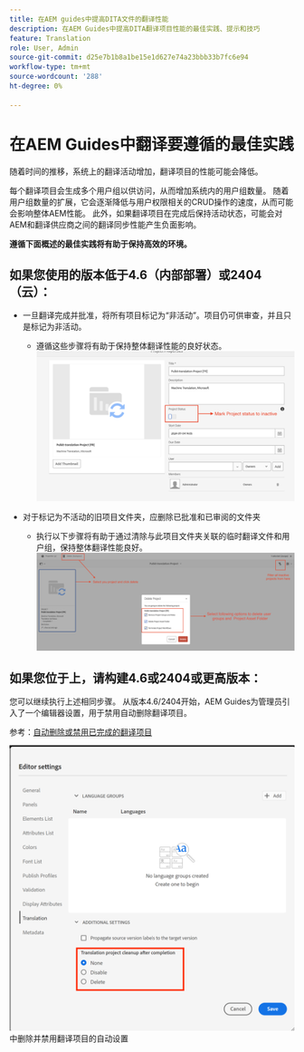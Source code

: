 ```yaml
---
title: 在AEM guides中提高DITA文件的翻译性能
description: 在AEM Guides中提高DITA翻译项目性能的最佳实践、提示和技巧
feature: Translation
role: User, Admin
source-git-commit: d25e7b1b8a1be15e1d627e74a23bbb33b7fc6e94
workflow-type: tm+mt
source-wordcount: '288'
ht-degree: 0%

---
```


# 在AEM Guides中翻译要遵循的最佳实践

随着时间的推移，系统上的翻译活动增加，翻译项目的性能可能会降低。

每个翻译项目会生成多个用户组以供访问，从而增加系统内的用户组数量。 随着用户组数量的扩展，它会逐渐降低与用户权限相关的CRUD操作的速度，从而可能会影响整体AEM性能。 此外，如果翻译项目在完成后保持活动状态，可能会对AEM和翻译供应商之间的翻译同步性能产生负面影响。

**遵循下面概述的最佳实践将有助于保持高效的环境。**

## 如果您使用的版本低于4.6（内部部署）或2404（云）：

- 一旦翻译完成并批准，将所有项目标记为“非活动”。项目仍可供审查，并且只是标记为非活动。
   - 遵循这些步骤将有助于保持整体翻译性能的良好状态。
     ![不活动的翻译项目](../assets/translation/translation-project-image1.png)

- 对于标记为不活动的旧项目文件夹，应删除已批准和已审阅的文件夹
   - 执行以下步骤将有助于通过清除与此项目文件夹关联的临时翻译文件和用户组，保持整体翻译性能良好。
     ![删除翻译项目和文件夹](../assets/translation/translation-project-image2.png)


## 如果您位于上，请构建4.6或2404或更高版本：

您可以继续执行上述相同步骤。 从版本4.6/2404开始，AEM Guides为管理员引入了一个编辑器设置，用于禁用自动删除翻译项目。

参考：[自动删除或禁用已完成的翻译项目](https://experienceleague.adobe.com/en/docs/experience-manager-guides/using/user-guide/author-content/create-preview-topics/author-content-aem-guides/work-with-web-editor/translate-documents-web-editor#automatically-delete-or-disable-a-completed-translation-project)

![在AEM Guides ](../assets/translation/translation-project-image3.png)中删除并禁用翻译项目的自动设置